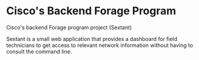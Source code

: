 # Cisco's Backend Forage Program
Cisco's backend Forage program project (Sextant)

Sextant is a small web application that provides a dashboard for field technicians to get access to relevant network information without having to consult the command line.
